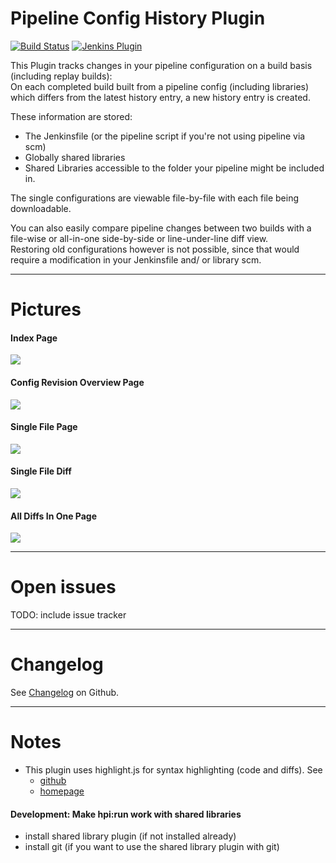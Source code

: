 Pipeline Config History Plugin
==============================
[![Build Status](https://ci.jenkins.io/buildStatus/icon?job=Plugins/pipeline-config-history-plugin/master)](https://ci.jenkins.io/job/plugins/job/pipeline-config-history-plugin/)
[![Jenkins Plugin](https://img.shields.io/jenkins/plugin/v/pipeline-config-history.svg)](https://plugins.jenkins.io/pipeline-config-history)

  

This Plugin tracks changes in your pipeline configuration on a build
basis (including replay builds):  
On each completed build built from a pipeline config (including
libraries) which differs from the latest history entry, a new history
entry is created.

These information are stored:

-   The Jenkinsfile (or the pipeline script if you're not using pipeline
    via scm)
-   Globally shared libraries
-   Shared Libraries accessible to the folder your pipeline might be
    included in.

The single configurations are viewable file-by-file with each file being
downloadable.

You can also easily compare pipeline changes between two builds with a
file-wise or all-in-one side-by-side or line-under-line diff view.  
Restoring old configurations however is not possible, since that would
require a modification in your Jenkinsfile and/ or library scm.

------------------------------------------------------------------------

# Pictures

#### Index Page

![](https://wiki.jenkins.io/download/attachments/175210534/image2019-5-15_13-44-54.png?version=1&modificationDate=1557920696000&api=v2)

#### Config Revision Overview Page

![](https://wiki.jenkins.io/download/attachments/175210534/image2019-5-15_14-11-7.png?version=1&modificationDate=1557922269000&api=v2)

#### Single File Page

![](https://wiki.jenkins.io/download/attachments/175210534/image2019-5-15_13-53-17.png?version=1&modificationDate=1557921198000&api=v2)

#### Single File Diff

![](https://wiki.jenkins.io/download/attachments/175210534/image2019-9-12_15-30-49.png?version=1&modificationDate=1568295051000&api=v2)  

#### All Diffs In One Page

![](https://wiki.jenkins.io/download/attachments/175210534/image2019-9-12_15-34-15.png?version=1&modificationDate=1568295256000&api=v2) 


------------------------------------------------------------------------

# Open issues

TODO: include issue tracker 

------------------------------------------------------------------------

# Changelog

See
[Changelog](https://github.com/jenkinsci/pipeline-config-history-plugin/blob/master/CHANGELOG.md)
on Github.

------------------------------------------------------------------------
# Notes

* This plugin uses highlight.js for syntax highlighting (code and diffs). See
    + [github](https://github.com/highlightjs/highlight.js/)
    + [homepage](https://highlightjs.org/)
    
#### Development: Make hpi:run work with shared libraries
* install shared library plugin (if not installed already)
* install git (if you want to use the shared library plugin with git)